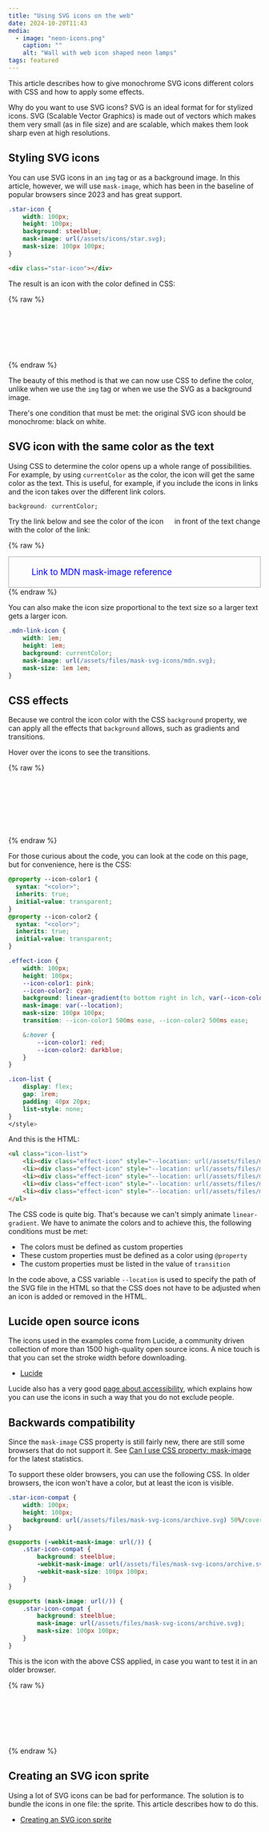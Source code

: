 ```yaml
---
title: "Using SVG icons on the web"
date: 2024-10-20T11:43
media:
  - image: "neon-icons.png"
    caption: ""
    alt: "Wall with web icon shaped neon lamps"
tags: featured
---
```


This article describes how to give monochrome SVG icons different colors with CSS and how to apply some effects.

Why do you want to use SVG icons? SVG is an ideal format for for stylized icons.
SVG (Scalable Vector Graphics) is made out of vectors which makes them very small (as in file size) and are scalable,
which makes them look sharp even at high resolutions.

## Styling SVG icons

You can use SVG icons in an `img` tag or as a background image.
In this article, however, we will use `mask-image`,
which has been in the baseline of popular browsers since 2023 and has great support.

```CSS
.star-icon {
    width: 100px;
    height: 100px;
    background: steelblue;
    mask-image: url(/assets/icons/star.svg);
    mask-size: 100px 100px;
}
```

```html
<div class="star-icon"></div>
```

The result is an icon with the color defined in CSS:

{% raw %}
<style>
.star-icon {
    width: 100px;
    height: 100px;
    background: steelblue;
    mask-image: url(/assets/files/mask-svg-icons/star.svg);
    mask-size: 100px 100px;
}
</style>

<div class="star-icon"></div>
{% endraw %}

The beauty of this method is that we can now use CSS to define the color, unlike when we use the `img` tag
or when we use the SVG as a background image.

There's one condition that must be met: the original SVG icon should be monochrome: black on white.

## SVG icon with the same color as the text

Using CSS to determine the color opens up a whole range of possibilities.
For example, by using `currentColor` as the color, the icon will get the same color as the text.
This is useful, for example, if you include the icons in links and the icon takes over the different link colors.

```css
background: currentColor;
```

Try the link below and see the color of the icon <span class="mdn-link-icon" style="display: inline-block"></span>
in front of the text change with the color of the link:

{% raw %}
<style>
.mdn-link-icon {
    width: 1em;
    height: 1em;
    background: currentColor;
    mask-image: url(/assets/files/mask-svg-icons/mdn.svg);
    mask-size: 1em 1em;
}

.link-example {
    display: flex;
    gap: 0.5em;
    text-decoration: none;

    font-size: 1.2em;
    border: 1px solid darkgray;
    padding: 20px;

    color: blue;

    &:visited {
        color: purple;
    }
    &:hover {
        color: darkcyan;
    }
    &:active {
        color: orange;
    }
}
</style>

<a class="link-example" href="https://developer.mozilla.org/en-US/docs/Web/CSS/mask-image" target="_blank"><span class="mdn-link-icon"></span> Link to MDN mask-image reference</a>
{% endraw %}

You can also make the icon size proportional to the text size so a larger text gets a larger icon.

```css
.mdn-link-icon {
    width: 1em;
    height: 1em;
    background: currentColor;
    mask-image: url(/assets/files/mask-svg-icons/mdn.svg);
    mask-size: 1em 1em;
}
```

## CSS effects

Because we control the icon color with the CSS `background` property,
we can apply all the effects that `background` allows, such as gradients and transitions.

Hover over the icons to see the transitions.

{% raw %}
<style>
@property --icon-color1 {
  syntax: "<color>";
  inherits: true;
  initial-value: transparent;
}
@property --icon-color2 {
  syntax: "<color>";
  inherits: true;
  initial-value: transparent;
}

.effect-icon {
    width: 100px;
    height: 100px;
    --icon-color1: pink;
    --icon-color2: cyan;
    background: linear-gradient(to bottom right in lch, var(--icon-color1), var(--icon-color2));
    mask-image: var(--location);
    mask-size: 100px 100px;
    transition: --icon-color1 500ms ease, --icon-color2 500ms ease;

    &:hover {
        --icon-color1: red;
        --icon-color2: darkblue;
    }
}

.icon-list {
    display: flex;
    gap: 1rem;
    list-style: none;
}
</style>

<ul class="icon-list">
    <li><div class="effect-icon" style="--location: url(/assets/files/mask-svg-icons/star.svg)"></div></li>
    <li><div class="effect-icon" style="--location: url(/assets/files/mask-svg-icons/circle-user-round.svg)"></div></li>
    <li><div class="effect-icon" style="--location: url(/assets/files/mask-svg-icons/settings.svg)"></div></li>
    <li><div class="effect-icon" style="--location: url(/assets/files/mask-svg-icons/trash-2.svg)"></div></li>
    <li><div class="effect-icon" style="--location: url(/assets/files/mask-svg-icons/archive.svg)"></div></li>
</ul>
{% endraw %}

For those curious about the code, you can look at the code on this page, but for convenience, here is the CSS:

```css
@property --icon-color1 {
  syntax: "<color>";
  inherits: true;
  initial-value: transparent;
}
@property --icon-color2 {
  syntax: "<color>";
  inherits: true;
  initial-value: transparent;
}

.effect-icon {
    width: 100px;
    height: 100px;
    --icon-color1: pink;
    --icon-color2: cyan;
    background: linear-gradient(to bottom right in lch, var(--icon-color1), var(--icon-color2));
    mask-image: var(--location);
    mask-size: 100px 100px;
    transition: --icon-color1 500ms ease, --icon-color2 500ms ease;

    &:hover {
        --icon-color1: red;
        --icon-color2: darkblue;
    }
}

.icon-list {
    display: flex;
    gap: 1rem;
    padding: 40px 20px;
    list-style: none;
}
</style>
```

And this is the HTML:

```html
<ul class="icon-list">
    <li><div class="effect-icon" style="--location: url(/assets/files/mask-svg-icons/star.svg)"></div></li>
    <li><div class="effect-icon" style="--location: url(/assets/files/mask-svg-icons/circle-user-round.svg)"></div></li>
    <li><div class="effect-icon" style="--location: url(/assets/files/mask-svg-icons/settings.svg)"></div></li>
    <li><div class="effect-icon" style="--location: url(/assets/files/mask-svg-icons/trash-2.svg)"></div></li>
    <li><div class="effect-icon" style="--location: url(/assets/files/mask-svg-icons/archive.svg)"></div></li>
</ul>
```

The CSS code is quite big. That's because we can't simply animate `linear-gradient`.
We have to animate the colors and to achieve this, the following conditions must be met:

* The colors must be defined as custom properties
* These custom properties must be defined as a color using `@property`
* The custom properties must be listed in the value of `transition`

In the code above, a CSS variable `--location` is used to specify the path of the SVG file in the HTML
so that the CSS does not have to be adjusted when an icon is added or removed in the HTML.

## Lucide open source icons

The icons used in the examples come from Lucide, a community driven collection of more than 1500 high-quality open source icons.
A nice touch is that you can set the stroke width before downloading.

* [Lucide](https://lucide.dev/)

Lucide also has a very good [page about accessibility](https://lucide.dev/guide/advanced/accessibility),
which explains how you can use the icons in such a way that you do not exclude people.

## Backwards compatibility

Since the `mask-image` CSS property is still fairly new, there are still some browsers that do not support it.
See [Can I use CSS property: mask-image](https://caniuse.com/mdn-css_properties_mask-image) for the latest statistics.

To support these older browsers, you can use the following CSS.
In older browsers, the icon won't have a color, but at least the icon is visible.

```css
.star-icon-compat {
    width: 100px;
    height: 100px;
    background: url(/assets/files/mask-svg-icons/archive.svg) 50%/cover;
}

@supports (-webkit-mask-image: url(/)) {
    .star-icon-compat {
        background: steelblue;
        -webkit-mask-image: url(/assets/files/mask-svg-icons/archive.svg);
        -webkit-mask-size: 100px 100px;
    }
}

@supports (mask-image: url(/)) {
    .star-icon-compat {
        background: steelblue;
        mask-image: url(/assets/files/mask-svg-icons/archive.svg);
        mask-size: 100px 100px;
    }
}
```

This is the icon with the above CSS applied, in case you want to test it in an older browser.

{% raw %}
<style>
.star-icon-compat {
    width: 100px;
    height: 100px;
    background: url(/assets/files/mask-svg-icons/archive.svg) 0/cover;
}

@supports (-webkit-mask-image: url(/)) {
    .star-icon-compat {
        background: steelblue;
        -webkit-mask-image: url(/assets/files/mask-svg-icons/archive.svg);
        -webkit-mask-size: 100px 100px;
    }
}

@supports (mask-image: url(/)) {
    .star-icon-compat {
        background: steelblue;
        mask-image: url(/assets/files/mask-svg-icons/archive.svg);
        mask-size: 100px 100px;
    }
}
</style>

<div class="star-icon-compat"></div>
{% endraw %}

## Creating an SVG icon sprite

Using a lot of SVG icons can be bad for performance.
The solution is to bundle the icons in one file: the sprite.
This article describes how to do this.

* [Creating an SVG icon sprite](creating-an-svg-icon-sprite.html)